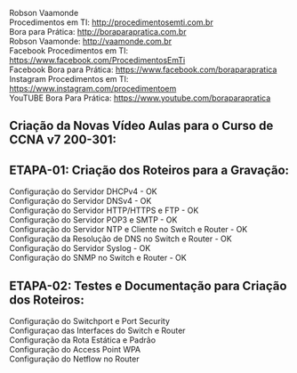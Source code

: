 Robson Vaamonde<br>
Procedimentos em TI: http://procedimentosemti.com.br<br>
Bora para Prática: http://boraparapratica.com.br<br>
Robson Vaamonde: http://vaamonde.com.br<br>
Facebook Procedimentos em TI: https://www.facebook.com/ProcedimentosEmTi<br>
Facebook Bora para Prática: https://www.facebook.com/boraparapratica<br>
Instagram Procedimentos em TI: https://www.instagram.com/procedimentoem<br>
YouTUBE Bora Para Prática: https://www.youtube.com/boraparapratica<br>

## **Criação da Novas Vídeo Aulas para o Curso de CCNA v7 200-301:**

## **ETAPA-01: Criação dos Roteiros para a Gravação:**
Configuração do Servidor DHCPv4 - OK<br>
Configuração do Servidor DNSv4 - OK <br>
Configuração do Servidor HTTP/HTTPS e FTP - OK<br>
Configuração do Servidor POP3 e SMTP - OK<br>
Configuração do Servidor NTP e Cliente no Switch e Router - OK<br>
Configuração da Resolução de DNS no Switch e Router - OK<br>
Configuração do Servidor Syslog - OK <br>
Configuração do SNMP no Switch e Router - OK

## **ETAPA-02: Testes e Documentação para Criação dos Roteiros:**
Configuração do Switchport e Port Security<br>
Configuraçao das Interfaces do Switch e Router<br>
Configuração da Rota Estática e Padrão<br>
Configuração do Access Point WPA<br>
Configuração do Netflow no Router
